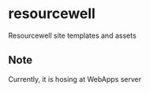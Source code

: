 # resourcewell
Resourcewell site templates and assets

## Note
Currently, it is hosing at WebApps server

